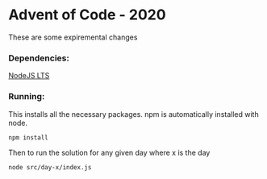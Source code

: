 # Advent of Code - 2020

These are some expiremental changes

### Dependencies:
[NodeJS LTS](https://nodejs.org/en/download)

### Running:

This installs all the necessary packages. npm is automatically installed with node.

```bash
npm install
```

Then to run the solution for any given day where x is the day

```bash
node src/day-x/index.js
```
